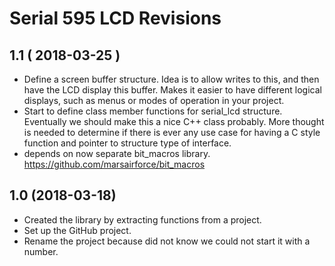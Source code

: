 # Serial 595 LCD Revisions

## 1.1 ( 2018-03-25 )
* Define a screen buffer structure. Idea is to allow writes to this, and then have the LCD display this buffer. Makes it easier to have different logical displays, such as menus or modes of operation in your project.
* Start to define class member functions for serial_lcd structure. Eventually we should make this a nice C++ class probably. More thought is needed to determine if there is ever any use case for having a C style function and pointer to structure type of interface.
* depends on now separate bit_macros library. https://github.com/marsairforce/bit_macros

## 1.0 (2018-03-18)
* Created the library by extracting functions from a project.
* Set up the GitHub project.
* Rename the project because did not know we could not start it with a number.
